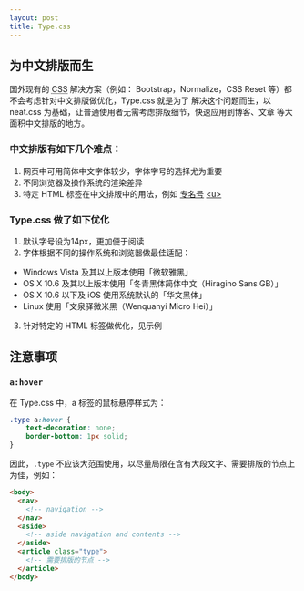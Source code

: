 ```yaml
---
layout: post
title: Type.css
---
```


## 为中文排版而生

国外现有的 <abbr title="Cascading Style Sheets">CSS</abbr> 解决方案（例如：
Bootstrap，Normalize，CSS Reset 等）都不会考虑针对中文排版做优化，Type.css 就是为了
解决这个问题而生，以 neat.css 为基础，让普通使用者无需考虑排版细节，快速应用到博客、文章
等大面积中文排版的地方。

### 中文排版有如下几个难点：

1. 网页中可用简体中文字体较少，字体字号的选择尤为重要
2. 不同浏览器及操作系统的渲染差异
3. 特定 HTML 标签在中文排版中的用法，例如 <u>专名号</u> <a href="{{ site.baseurl }}/demo/type/#u">&lt;u&gt;</a>

### Type.css 做了如下优化

1. 默认字号设为14px，更加便于阅读
2. 字体根据不同的操作系统和浏览器做最佳适配：
  - Windows Vista 及其以上版本使用「微软雅黑」
  - OS X 10.6 及其以上版本使用「冬青黑体简体中文（Hiragino Sans GB）」
  - OS X 10.6 以下及 iOS 使用系统默认的「华文黑体」
  - Linux 使用「文泉驿微米黑（Wenquanyi Micro Hei）」
3. 针对特定的 HTML 标签做优化，见示例

## 注意事项

### `a:hover`

在 Type.css 中，a 标签的鼠标悬停样式为：

```css
.type a:hover {
    text-decoration: none;
    border-bottom: 1px solid;
}
```

因此，`.type` 不应该大范围使用，以尽量局限在含有大段文字、需要排版的节点上为佳，例如：

```html
<body>
  <nav>
    <!-- navigation -->
  </nav>
  <aside>
    <!-- aside navigation and contents -->
  </aside>
  <article class="type">
    <!-- 需要排版的节点 -->
  </article>
</body>
```

